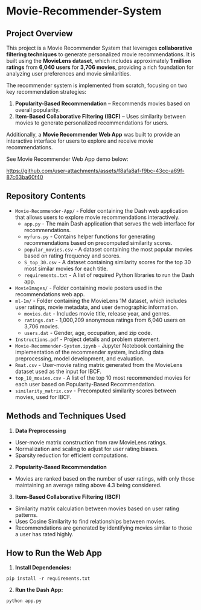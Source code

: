 # Movie-Recommender-System

## Project Overview

This project is a Movie Recommender System that leverages **collaborative filtering techniques** to generate personalized movie recommendations. It is built using the **MovieLens dataset**, which includes approximately **1 million ratings** from **6,040 users** for **3,706 movies**, providing a rich foundation for analyzing user preferences and movie similarities.

The recommender system is implemented from scratch, focusing on two key recommendation strategies:
1. **Popularity-Based Recommendation** – Recommends movies based on overall popularity.
2. **Item-Based Collaborative Filtering (IBCF)** – Uses similarity between movies to generate personalized recommendations for users.

Additionally, a **Movie Recommender Web App** was built to provide an interactive interface for users to explore and receive movie recommendations.

See Movie Recommender Web App demo below:

https://github.com/user-attachments/assets/f8afa8af-f9bc-43cc-a69f-87c63ba60f40


## Repository Contents

* `Movie-Recommender-App/` - Folder containing the Dash web application that allows users to explore movie recommendations interactively.
  * `app.py` - The main Dash application that serves the web interface for recommendations.
  * `myfuns.py` - Contains helper functions for generating recommendations based on precomputed similarity scores.
  * `popular_movies.csv` - A dataset containing the most popular movies based on rating frequency and scores.
  * `S_top_30.csv` - A dataset containing similarity scores for the top 30 most similar movies for each title.
  * `requirements.txt` - A list of required Python libraries to run the Dash app.
* `MovieImages/` - Folder containing movie posters used in the recommendations web app.
* `ml-1m/` - Folder containing the MovieLens 1M dataset, which includes user ratings, movie metadata, and user demographic information.
  * `movies.dat` - Includes movie title, release year, and genres.
  * `ratings.dat` - 1,000,209 anonymous ratings from 6,040 users on 3,706 movies.
  * `users.dat` -  Gender, age, occupation, and zip code.
* `Instructions.pdf` - Project details and problem statement.
* `Movie-Recommender-System.ipynb` - Jupyter Notebook containing the implementation of the recommender system, including data preprocessing, model development, and evaluation.
* `Rmat.csv` - User-movie rating matrix generated from the MovieLens dataset used as the input for IBCF.
* `top_10_movies.csv` - A list of the top 10 most recommended movies for each user based on Popularity-Based Recommendation.
* `similarity_matrix.csv` - Precomputed similarity scores between movies, used for IBCF.

## Methods and Techniques Used

1. **Data Preprocessing**
 * User-movie matrix construction from raw MovieLens ratings.
 * Normalization and scaling to adjust for user rating biases.
 * Sparsity reduction for efficient computations.

2. **Popularity-Based Recommendation**
 * Movies are ranked based on the number of user ratings, with only those maintaining an average rating above 4.3 being considered.

3. **Item-Based Collaborative Filtering (IBCF)**
 * Similarity matrix calculation between movies based on user rating patterns.
 * Uses Cosine Similarity to find relationships between movies.
 * Recommendations are generated by identifying movies similar to those a user has rated highly.

## How to Run the Web App

1. **Install Dependencies:**
   
`pip install -r requirements.txt`

2. **Run the Dash App:**
   
`python app.py`
